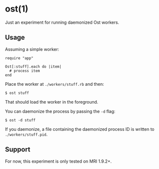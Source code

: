 ost(1)
======

Just an experiment for running daemonized Ost workers.

Usage
-----

Assuming a simple worker:

    require "app"

    Ost[:stuff].each do |item|
      # process item
    end

Place the worker at `./workers/stuff.rb` and then:

    $ ost stuff

That should load the worker in the foreground.

You can daemonize the process by passing the `-d` flag:

    $ ost -d stuff

If you daemonize, a file containing the daemonized process ID is written
to `./workers/stuff.pid`.

Support
-------

For now, this experiment is only tested on MRI 1.9.2+.
